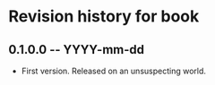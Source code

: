 # Revision history for book

## 0.1.0.0 -- YYYY-mm-dd

* First version. Released on an unsuspecting world.
